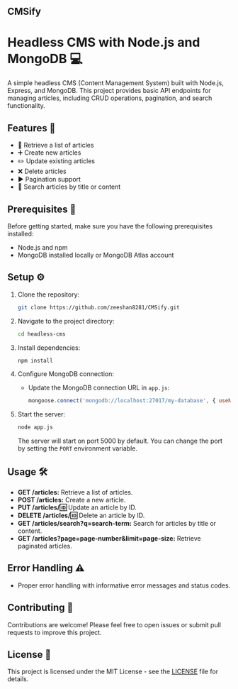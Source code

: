 ## CMSify

# Headless CMS with Node.js and MongoDB :computer:

A simple headless CMS (Content Management System) built with Node.js, Express, and MongoDB. This project provides basic API endpoints for managing articles, including CRUD operations, pagination, and search functionality.

## Features :star2:

- :page_with_curl: Retrieve a list of articles
- :heavy_plus_sign: Create new articles
- :pencil2: Update existing articles
- :x: Delete articles
- :arrow_forward: Pagination support
- :mag_right: Search articles by title or content

## Prerequisites :rocket:

Before getting started, make sure you have the following prerequisites installed:

- Node.js and npm
- MongoDB installed locally or MongoDB Atlas account

## Setup :gear:

1. Clone the repository:

   ```bash
   git clone https://github.com/zeeshan8281/CMSify.git
   ```

2. Navigate to the project directory:

   ```bash
   cd headless-cms
   ```

3. Install dependencies:

   ```bash
   npm install
   ```

4. Configure MongoDB connection:

   - Update the MongoDB connection URL in `app.js`:

     ```javascript
     mongoose.connect('mongodb://localhost:27017/my-database', { useNewUrlParser: true, useUnifiedTopology: true });
     ```

5. Start the server:

   ```bash
   node app.js
   ```

   The server will start on port 5000 by default. You can change the port by setting the `PORT` environment variable.

## Usage :hammer_and_wrench:

- **GET /articles:** Retrieve a list of articles.
- **POST /articles:** Create a new article.
- **PUT /articles/:id:** Update an article by ID.
- **DELETE /articles/:id:** Delete an article by ID.
- **GET /articles/search?q=search-term:** Search for articles by title or content.
- **GET /articles?page=page-number&limit=page-size:** Retrieve paginated articles.

## Error Handling :warning:

- Proper error handling with informative error messages and status codes.

## Contributing :handshake:

Contributions are welcome! Please feel free to open issues or submit pull requests to improve this project.

## License :scroll:

This project is licensed under the MIT License - see the [LICENSE](LICENSE) file for details.
```
